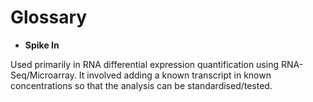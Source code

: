 # Glossary

- **Spike In**

Used primarily in RNA differential expression quantification using RNA-Seq/Microarray. It involved adding a known transcript in known concentrations so that the analysis can be standardised/tested.
